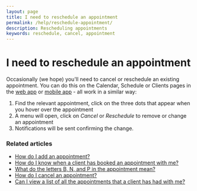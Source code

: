 ```yaml
---
layout: page
title: I need to reschedule an appointment
permalink: /help/reschedule-appointment/
description: Rescheduling appointments
keywords: reschedule, cancel, appointment
---
```


# I need to reschedule an appointment

Occasionally (we hope) you'll need to cancel or reschedule an existing appointment. You can do this on the Calendar, Schedule or Clients pages in the [web app](https://portal.appointmentguru.co) or [mobile app](is-there-a-mobile-app) - all work in a similar way:

1. Find the relevant appointment, click on the three dots that appear when you hover over the appointment
2. A menu will open, click on *Cancel* or *Reschedule* to remove or change an appointment
3. Notifications will be sent confirming the change.

### Related articles

* [How do I add an appointment?](/help/add-an-appointment)
* [How do I know when a client has booked an appointment with me?](/help/how-do-I-know-when-an-appointment-has-been-booked)
* [What do the letters B, N, and P in the appointment mean?](/help/appointment-status)
* [How do I cancel an appointment?](/help/cancel-appointment)
* [Can I view a list of all the appointments that a client has had with me?](/help/view-list-of-appointments)

